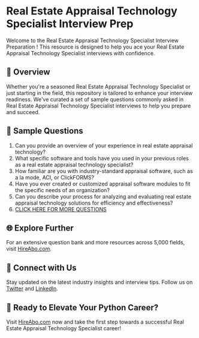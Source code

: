 # Real Estate Appraisal Technology Specialist Interview Prep

Welcome to the Real Estate Appraisal Technology Specialist Interview Preparation ! This resource is designed to help you ace your Real Estate Appraisal Technology Specialist interviews with confidence.

## 🚀 Overview

Whether you're a seasoned Real Estate Appraisal Technology Specialist or just starting in the field, this repository is tailored to enhance your interview readiness. We've curated a set of sample questions commonly asked in Real Estate Appraisal Technology Specialist interviews to help you prepare and succeed.

## 📝 Sample Questions

1. Can you provide an overview of your experience in real estate appraisal technology?
2. What specific software and tools have you used in your previous roles as a real estate appraisal technology specialist?
3. How familiar are you with industry-standard appraisal software, such as a la mode, ACI, or ClickFORMS?
4. Have you ever created or customized appraisal software modules to fit the specific needs of an organization?
5. Can you describe your process for analyzing and evaluating real estate appraisal technology solutions for efficiency and effectiveness?
6. [CLICK HERE FOR MORE QUESTIONS](https://hireabo.com/job/21_2_23/Real%20Estate%20Appraisal%20Technology%20Specialist)

## 🌐 Explore Further

For an extensive question bank and more resources across 5,000 fields, visit [HireAbo.com](https://www.hireabo.com).

## 📱 Connect with Us

Stay updated on the latest industry insights and interview tips. Follow us on [Twitter](https://twitter.com/hireabo) and [LinkedIn](https://www.linkedin.com/in/hire-abo-3609972a8/).

## 🚀 Ready to Elevate Your Python Career?

Visit [HireAbo.com](https://www.hireabo.com) now and take the first step towards a successful Real Estate Appraisal Technology Specialist career!